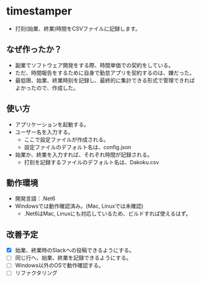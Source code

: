 # timestamper
- 打刻(始業、終業)時間をCSVファイルに記録します。

## なぜ作ったか？
- 副業でソフトウェア開発をする際、時間単価での契約をしている。
- ただ、時間報告をするために自身で勤怠アプリを契約するのは、嫌だった。
- 最低限、始業、終業時刻を記録し、最終的に集計できる形式で管理できればよかったので、作成した。

## 使い方
- アプリケーションを起動する。
- ユーザー名を入力する。
  - ここで設定ファイルが作成される。
  - 設定ファイルのデフォルト名は、config.json
- 始業か、終業を入力すれば、それぞれ時間が記録される。
  - 打刻を記録するファイルのデフォルト名は、Dakoku.csv

## 動作環境
- 開発言語：.Net6
- Windowsでは動作確認済み。(Mac, Linuxでは未確認)
  - .Net6はMac, Linuxにも対応しているため、ビルドすれば使えるはず。

## 改善予定
- [x] 始業、終業時のSlackへの投稿できるようにする。
- [ ] 同じ行へ、始業、終業を記録できるようにする。
- [ ] Windows以外のOSで動作確認する。
- [ ] リファクタリング
